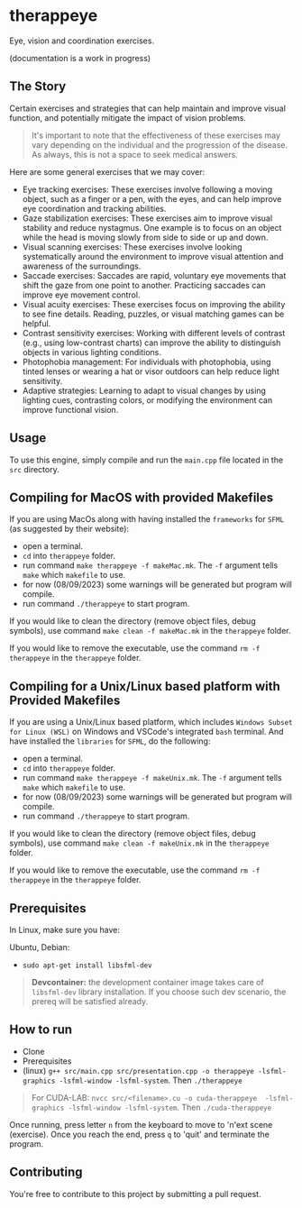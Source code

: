 # therappeye

Eye, vision and coordination exercises.

(documentation is a work in progress)

## The Story

Certain exercises and strategies that can help maintain and improve visual function, and potentially mitigate the impact of vision problems.

> It's important to note that the effectiveness of these exercises may vary depending on the individual and the progression of the disease. As always, this is not a space to seek medical answers.

Here are some general exercises that we may cover:

* Eye tracking exercises: These exercises involve following a moving object, such as a finger or a pen, with the eyes, and can help improve eye coordination and tracking abilities.
* Gaze stabilization exercises: These exercises aim to improve visual stability and reduce nystagmus. One example is to focus on an object while the head is moving slowly from side to side or up and down.
* Visual scanning exercises: These exercises involve looking systematically around the environment to improve visual attention and awareness of the surroundings.
* Saccade exercises: Saccades are rapid, voluntary eye movements that shift the gaze from one point to another. Practicing saccades can improve eye movement control.
* Visual acuity exercises: These exercises focus on improving the ability to see fine details. Reading, puzzles, or visual matching games can be helpful.
* Contrast sensitivity exercises: Working with different levels of contrast (e.g., using low-contrast charts) can improve the ability to distinguish objects in various lighting conditions.
* Photophobia management: For individuals with photophobia, using tinted lenses or wearing a hat or visor outdoors can help reduce light sensitivity.
* Adaptive strategies: Learning to adapt to visual changes by using lighting cues, contrasting colors, or modifying the environment can improve functional vision.

## Usage

To use this engine, simply compile and run the `main.cpp` file located in the `src` directory.

## Compiling for MacOS with provided Makefiles

If you are using MacOs along with having installed the `frameworks` for `SFML` (as suggested by their website):

* open a terminal.
* `cd` into `therappeye` folder.
* run command `make therappeye -f makeMac.mk`. The `-f` argument tells `make` which `makefile` to use.
* for now (08/09/2023) some warnings will be generated but program will compile.
* run command `./therappeye` to start program.

If you would like to clean the directory (remove object files, debug symbols), use command `make clean -f makeMac.mk` in the `therappeye` folder.

If you would like to remove the executable, use the command `rm -f therappeye` in the `therappeye` folder.

## Compiling for a Unix/Linux based platform with Provided Makefiles

If you are using a Unix/Linux based platform, which includes `Windows Subset for Linux (WSL)` on Windows and VSCode's integrated `bash` terminal. And have installed the `libraries` for `SFML`, do the following:

* open a terminal.
* `cd` into `therappeye` folder.
* run command `make therappeye -f makeUnix.mk`. The `-f` argument tells `make` which `makefile` to use.
* for now (08/09/2023) some warnings will be generated but program will compile.
* run command `./therappeye` to start program.

If you would like to clean the directory (remove object files, debug symbols), use command `make clean -f makeUnix.mk` in the `therappeye` folder.

If you would like to remove the executable, use the command `rm -f therappeye` in the `therappeye` folder.

## Prerequisites

In Linux, make sure you have:

Ubuntu, Debian:

* `sudo apt-get install libsfml-dev`

> **Devcontainer:** the development container image takes care of `libsfml-dev` library installation. If you choose such dev scenario, the prereq will be satisfied already.

## How to run

* Clone
* Prerequisites
* (linux) `g++ src/main.cpp src/presentation.cpp -o therappeye -lsfml-graphics -lsfml-window -lsfml-system`. Then `./therappeye`

> For CUDA-LAB: `nvcc src/<filename>.cu -o cuda-therappeye  -lsfml-graphics -lsfml-window -lsfml-system`. Then `./cuda-therappeye`

Once running, press letter `n` from the keyboard to move to 'n'ext scene (exercise). Once you reach the end, press `q`  to 'quit' and terminate the program.

## Contributing

You're free to contribute to this project by submitting a pull request.

